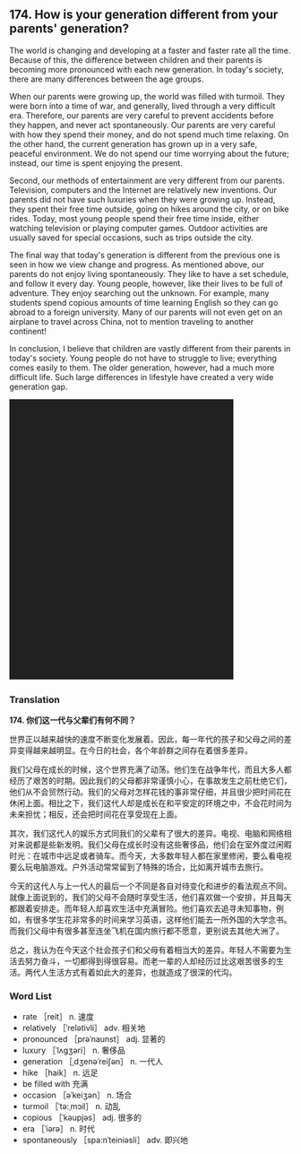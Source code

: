 ## 174. How is your generation different from your parents' generation?

The world is changing and developing at a faster and faster rate all the time. Because of this, the difference between children and their parents is becoming more pronounced with each new generation. In today's society, there are many differences between the age groups.

When our parents were growing up, the world was filled with turmoil. They were born into a time of war, and generally, lived through a very difficult era. Therefore, our parents are very careful to prevent accidents before they happen, and never act spontaneously. Our parents are very careful with how they spend their money, and do not spend much time relaxing. On the other hand, the current generation has grown up in a very safe, peaceful environment. We do not spend our time worrying about the future; instead, our time is spent enjoying the present.

Second, our methods of entertainment are very different from our parents. Television, computers and the Internet are relatively new inventions. Our parents did not have such luxuries when they were growing up. Instead, they spent their free time outside, going on hikes around the city, or on bike rides. Today, most young people spend their free time inside, either watching television or playing computer games. Outdoor activities are usually saved for special occasions, such as trips outside the city.

The final way that today's generation is different from the previous one is seen in how we view change and progress. As mentioned above, our parents do not enjoy living spontaneously. They like to have a set schedule, and follow it every day. Young people, however, like their lives to be full of adventure. They enjoy searching out the unknown. For example, many students spend copious amounts of time learning English so they can go abroad to a foreign university. Many of our parents will not even get on an airplane to travel across China, not to mention traveling to another continent!

In conclusion, I believe that children are vastly different from their parents in today's society. Young people do not have to struggle to live; everything comes easily to them. The older generation, however, had a much more difficult life. Such large differences in lifestyle have created a very wide generation gap.

![](images/padding_400x500.png)

### Translation

**174. 你们这一代与父辈们有何不同？**

世界正以越来越快的速度不断变化发展着。因此，每一年代的孩子和父母之间的差异变得越来越明显。在今日的社会，各个年龄群之间存在着很多差异。

我们父母在成长的时候，这个世界充满了动荡。他们生在战争年代，而且大多人都经历了艰苦的时期。因此我们的父母都非常谨慎小心，在事故发生之前杜绝它们，他们从不会贸然行动。我们的父母对怎样花钱的事非常仔细，并且很少把时间花在休闲上面。相比之下，我们这代人却是成长在和平安定的环境之中，不会花时间为未来担忧；相反，还会把时间花在享受现在上面。

其次，我们这代人的娱乐方式同我们的父辈有了很大的差异。电视、电脑和网络相对来说都是些新发明。我们父母在成长时没有这些奢侈品，他们会在室外度过闲暇时光：在城市中远足或者骑车。而今天，大多数年轻人都在家里修闲，要么看电视要么玩电脑游戏。户外活动常常留到了特殊的场合，比如离开城市去旅行。

今天的这代人与上一代人的最后一个不同是各自对待变化和进步的看法观点不同。就像上面说到的，我们的父母不会随时享受生活，他们喜欢做一个安排，并且每天都跟着安排走。而年轻人却喜欢生活中充满冒险。他们喜欢去追寻未知事物，例如，有很多学生花非常多的时间来学习英语，这样他们能去一所外国的大学念书。而我们父母中有很多甚至连坐飞机在国内旅行都不愿意，更别说去其他大洲了。

总之，我认为在今天这个社会孩子们和父母有着相当大的差异。年轻人不需要为生活去努力奋斗，一切都得到得很容易。而老一辈的人却经历过比这艰苦很多的生活。两代人生活方式有着如此大的差异，也就造成了很深的代沟。

### Word List

+ rate ［reit］ n. 速度
+ relatively ［ˈrelətivli］ adv. 相关地
+ pronounced ［prəˈnaunst］ adj. 显著的
+ luxury ［ˈlʌgʒəri］ n. 奢侈品
+ generation ［ˌdʒenəˈreiʃən］ n. 一代人
+ hike ［haik］ n. 远足
+ be filled with 充满
+ occasion ［əˈkeiʒən］ n. 场合
+ turmoil ［ˈtə:ˌmɔil］ n. 动乱
+ copious ［ˈkəupjəs］ adj. 很多的
+ era ［ˈiərə］ n. 时代
+ spontaneously ［spa:nˈteiniəsli］ adv. 即兴地  


